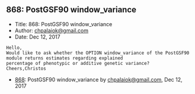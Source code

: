 ## 868: PostGSF90 window_variance

- Title: 868: PostGSF90 window_variance
- Author: chpalaiok@gmail.com
- Date: Dec 12, 2017

```
Hello,
Would like to ask whether the OPTION window_variance of the PostGSF90 module returns estimates regarding explained
percentage of phenotypic or additive genetic variance?
Cheers,Christos
```

- [868](0868.md): PostGSF90 window_variance by chpalaiok@gmail.com, Dec 12, 2017

